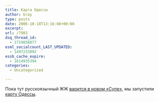 ```yaml
---
title: Карта Одессы
author: Gray
type: posts
date: 2006-10-18T13:16:08+00:00
excerpt:
url: /7983
dsq_thread_id:
  - 1719858877
esml_socialcount_LAST_UPDATED:
  - 1497233892
essb_cache_expire:
  - 1614935394
categories:
  - Uncategorized

---
```








Пока тут русскоязычный ЖЖ <a href="http://sup.com/news_11.html" target="_blank">варится в новом &#171;Супе&#187;</a>, мы запустили <a href="http://maps.yandex.ua/odessa" target="_blank">карту Одессы</a>.